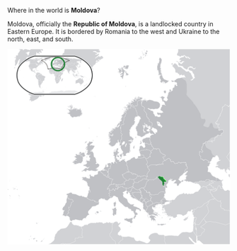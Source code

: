 Where in the world is **Moldova**?
<!--question-->
Moldova, officially the **Republic of Moldova**, is a landlocked country in Eastern Europe. It is bordered by Romania to the west and Ukraine to the north, east, and south.

![Map of Moldova](images/Location_Moldova_Europe.png)
